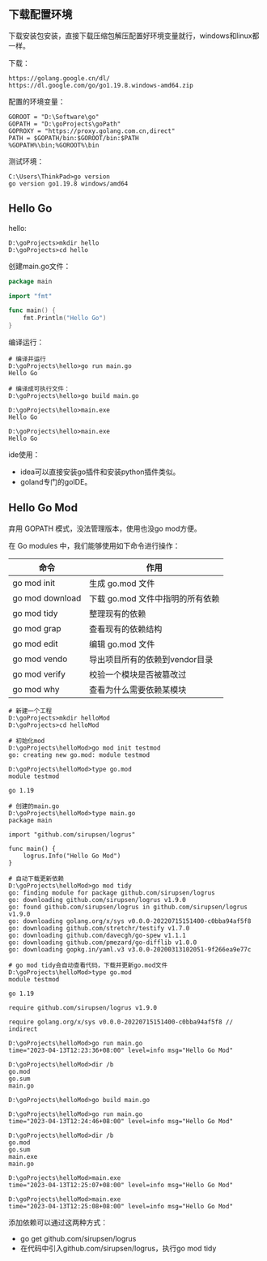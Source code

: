 ## 下载配置环境

下载安装包安装，直接下载压缩包解压配置好环境变量就行，windows和linux都一样。

下载：
```
https://golang.google.cn/dl/
https://dl.google.com/go/go1.19.8.windows-amd64.zip
```

配置的环境变量：
```
GOROOT = "D:\Software\go"
GOPATH = "D:\goProjects\goPath"
GOPROXY = "https://proxy.golang.com.cn,direct"
PATH = $GOPATH/bin:$GOROOT/bin:$PATH
%GOPATH%\bin;%GOROOT%\bin
```

测试环境：
```
C:\Users\ThinkPad>go version
go version go1.19.8 windows/amd64
```

## Hello Go

hello:
```shell
D:\goProjects>mkdir hello
D:\goProjects>cd hello
```
创建main.go文件：
```go
package main

import "fmt"

func main() {
    fmt.Println("Hello Go")
}

```
编译运行：
```shell
# 编译并运行
D:\goProjects\hello>go run main.go
Hello Go

# 编译成可执行文件：
D:\goProjects\hello>go build main.go

D:\goProjects\hello>main.exe
Hello Go

D:\goProjects\hello>main.exe
Hello Go
```

ide使用：
  * idea可以直接安装go插件和安装python插件类似。
  * goland专门的goIDE。

## Hello Go Mod
弃用 GOPATH 模式，没法管理版本，使用也没go mod方便。

在 Go modules 中，我们能够使用如下命令进行操作：
<table><thead><tr><th>命令</th><th>作用</th></tr></thead><tbody><tr><td>go mod init</td><td>生成 go.mod 文件</td></tr><tr><td>go mod download</td><td>下载 go.mod 文件中指明的所有依赖</td></tr><tr><td>go mod tidy</td><td>整理现有的依赖</td></tr><tr><td>go mod grap</td><td>查看现有的依赖结构</td></tr><tr><td>go mod edit</td><td>编辑 go.mod 文件</td></tr><tr><td>go mod vendo</td><td>导出项目所有的依赖到vendor目录</td></tr><tr><td>go mod verify</td><td>校验一个模块是否被篡改过</td></tr><tr><td>go mod why</td><td>查看为什么需要依赖某模块</td></tr></tbody></table>

```shell
# 新建一个工程
D:\goProjects>mkdir helloMod
D:\goProjects>cd helloMod

# 初始化mod
D:\goProjects\helloMod>go mod init testmod
go: creating new go.mod: module testmod

D:\goProjects\helloMod>type go.mod
module testmod

go 1.19

# 创建的main.go
D:\goProjects\helloMod>type main.go
package main

import "github.com/sirupsen/logrus"

func main() {
    logrus.Info("Hello Go Mod")
}

# 自动下载更新依赖
D:\goProjects\helloMod>go mod tidy
go: finding module for package github.com/sirupsen/logrus
go: downloading github.com/sirupsen/logrus v1.9.0
go: found github.com/sirupsen/logrus in github.com/sirupsen/logrus v1.9.0
go: downloading golang.org/x/sys v0.0.0-20220715151400-c0bba94af5f8
go: downloading github.com/stretchr/testify v1.7.0
go: downloading github.com/davecgh/go-spew v1.1.1
go: downloading github.com/pmezard/go-difflib v1.0.0
go: downloading gopkg.in/yaml.v3 v3.0.0-20200313102051-9f266ea9e77c

# go mod tidy会自动查看代码，下载并更新go.mod文件
D:\goProjects\helloMod>type go.mod
module testmod

go 1.19

require github.com/sirupsen/logrus v1.9.0

require golang.org/x/sys v0.0.0-20220715151400-c0bba94af5f8 // indirect

D:\goProjects\helloMod>go run main.go
time="2023-04-13T12:23:36+08:00" level=info msg="Hello Go Mod"

D:\goProjects\helloMod>dir /b
go.mod
go.sum
main.go

D:\goProjects\helloMod>go build main.go

D:\goProjects\helloMod>go run main.go
time="2023-04-13T12:24:46+08:00" level=info msg="Hello Go Mod"

D:\goProjects\helloMod>dir /b
go.mod
go.sum
main.exe
main.go

D:\goProjects\helloMod>main.exe
time="2023-04-13T12:25:07+08:00" level=info msg="Hello Go Mod"

D:\goProjects\helloMod>main.exe
time="2023-04-13T12:25:08+08:00" level=info msg="Hello Go Mod"

```

添加依赖可以通过这两种方式：
 * go get github.com/sirupsen/logrus 
 * 在代码中引入github.com/sirupsen/logrus，执行go mod tidy




